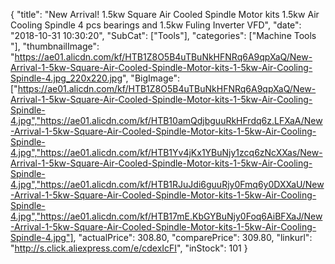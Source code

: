 {
	"title": "New Arrival! 1.5kw Square Air Cooled Spindle Motor kits 1.5kw Air Cooling Spindle 4 pcs bearings and 1.5kw Fuling Inverter   VFD",
	"date": "2018-10-31 10:30:20",
	"SubCat": ["Tools"],
	"categories": ["Machine Tools "],
	"thumbnailImage": "https://ae01.alicdn.com/kf/HTB1Z8O5B4uTBuNkHFNRq6A9qpXaQ/New-Arrival-1-5kw-Square-Air-Cooled-Spindle-Motor-kits-1-5kw-Air-Cooling-Spindle-4.jpg_220x220.jpg",
	"BigImage": ["https://ae01.alicdn.com/kf/HTB1Z8O5B4uTBuNkHFNRq6A9qpXaQ/New-Arrival-1-5kw-Square-Air-Cooled-Spindle-Motor-kits-1-5kw-Air-Cooling-Spindle-4.jpg","https://ae01.alicdn.com/kf/HTB10amQdjbguuRkHFrdq6z.LFXaA/New-Arrival-1-5kw-Square-Air-Cooled-Spindle-Motor-kits-1-5kw-Air-Cooling-Spindle-4.jpg","https://ae01.alicdn.com/kf/HTB1Yv4jKx1YBuNjy1zcq6zNcXXas/New-Arrival-1-5kw-Square-Air-Cooled-Spindle-Motor-kits-1-5kw-Air-Cooling-Spindle-4.jpg","https://ae01.alicdn.com/kf/HTB1RJuJdi6guuRjy0Fmq6y0DXXaU/New-Arrival-1-5kw-Square-Air-Cooled-Spindle-Motor-kits-1-5kw-Air-Cooling-Spindle-4.jpg","https://ae01.alicdn.com/kf/HTB17mE.KbGYBuNjy0Foq6AiBFXaJ/New-Arrival-1-5kw-Square-Air-Cooled-Spindle-Motor-kits-1-5kw-Air-Cooling-Spindle-4.jpg"],
	"actualPrice": 308.80,
	"comparePrice": 309.80,
	"linkurl": "http://s.click.aliexpress.com/e/cdexIcFI",
	"inStock": 101
}
